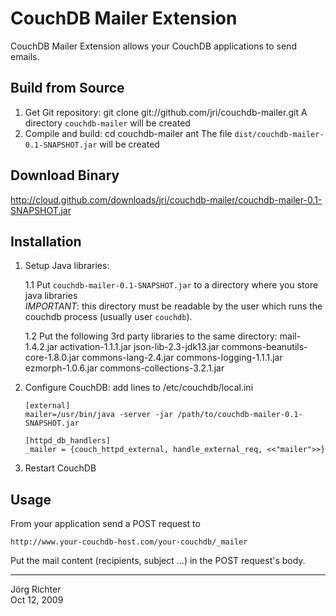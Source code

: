 
CouchDB Mailer Extension
========================

CouchDB Mailer Extension allows your CouchDB applications to send emails.


Build from Source
-----------------

1.  Get Git repository:
        git clone git://github.com/jri/couchdb-mailer.git
    A directory `couchdb-mailer` will be created
2.  Compile and build:
        cd couchdb-mailer
        ant
    The file `dist/couchdb-mailer-0.1-SNAPSHOT.jar` will be created


Download Binary
---------------

<http://cloud.github.com/downloads/jri/couchdb-mailer/couchdb-mailer-0.1-SNAPSHOT.jar>


Installation
------------

1.  Setup Java libraries:

    1.1 Put `couchdb-mailer-0.1-SNAPSHOT.jar` to a directory where you store java libraries  
        *IMPORTANT*: this directory must be readable by the user which runs the couchdb process (usually user `couchdb`).

    1.2 Put the following 3rd party libraries to the same directory:
            mail-1.4.2.jar
            activation-1.1.1.jar
            json-lib-2.3-jdk13.jar
            commons-beanutils-core-1.8.0.jar
            commons-lang-2.4.jar
            commons-logging-1.1.1.jar
            ezmorph-1.0.6.jar
            commons-collections-3.2.1.jar

2.  Configure CouchDB: add lines to /etc/couchdb/local.ini

        [external]
        mailer=/usr/bin/java -server -jar /path/to/couchdb-mailer-0.1-SNAPSHOT.jar

        [httpd_db_handlers]
        _mailer = {couch_httpd_external, handle_external_req, <<"mailer">>}

3.  Restart CouchDB


Usage
-----

From your application send a POST request to

    http://www.your-couchdb-host.com/your-couchdb/_mailer

Put the mail content (recipients, subject ...) in the POST request's body.


------------
Jörg Richter  
Oct 12, 2009
